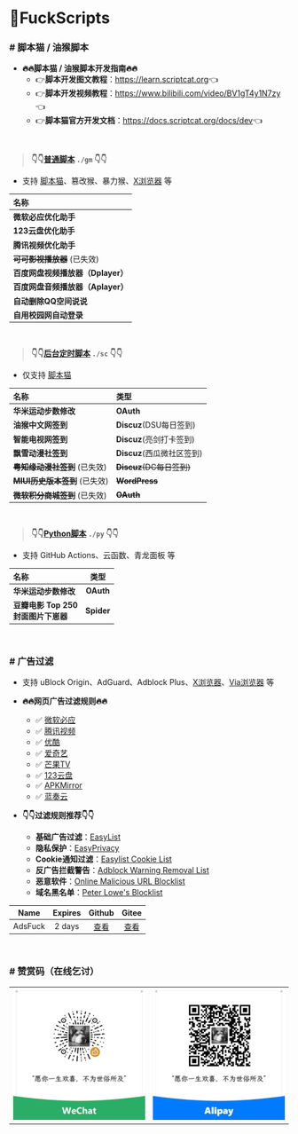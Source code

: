 # 🌈FuckScripts

### \# 脚本猫 / 油猴脚本

- **🔥🔥脚本猫 / 油猴脚本开发指南🔥🔥**
  - 👉**脚本开发图文教程**：<https://learn.scriptcat.org>👈
  - 👉**脚本开发视频教程**：<https://www.bilibili.com/video/BV1gT4y1N7zy>👈
  - 👉**脚本猫官方开发文档**：<https://docs.scriptcat.org/docs/dev>👈

<br>

> **👇👇[普通脚本](./gm) `./gm` 👇👇**

- 支持 [脚本猫](https://docs.scriptcat.org)、篡改猴、暴力猴、[X浏览器](https://www.xbext.com) 等

| 名称 |
|:---|
| **微软必应优化助手** |
| **123云盘优化助手** |
| **腾讯视频优化助手** |
| ~~**可可影视播放器**~~ (已失效) |
| **百度网盘视频播放器（Dplayer）** |
| **百度网盘音频播放器（Aplayer）** |
| **自动删除QQ空间说说** |
| **自用校园网自动登录** |

<br>

> **👇👇[后台定时脚本](./sc) `./sc` 👇👇**

- 仅支持 [脚本猫](https://docs.scriptcat.org)

| 名称 | 类型 |
|:---|:---|
| **华米运动步数修改** | **OAuth** |
| **油猴中文网签到** | **Discuz**(DSU每日签到) |
| **智能电视网签到** | **Discuz**(亮剑打卡签到) |
| **飘雪动漫社签到** | **Discuz**(西瓜微社区签到) |
| ~~**粤知缘动漫社签到**~~ (已失效) | ~~**Discuz**(DC每日签到)~~ |
| ~~**MIUI历史版本签到**~~ (已失效) | ~~**WordPress**~~ |
| ~~**微软积分商城签到**~~ (已失效) | ~~**OAuth**~~ |

<br>

> **👇👇[Python脚本](./py) `./py` 👇👇**

- 支持 GitHub Actions、云函数、青龙面板 等

| 名称 | 类型 |
|:---|:---:|
| **华米运动步数修改** | **OAuth** |
| **豆瓣电影 Top 250 <br>封面图片下崽器** | **Spider** |

<br>

### \# 广告过滤

- 支持 uBlock Origin、AdGuard、Adblock Plus、[X浏览器](https://www.xbext.com)、[Via浏览器](https://viayoo.com) 等

- **🔥🔥网页广告过滤规则🔥🔥**
  - ✅ [微软必应](https://bing.com)
  - ✅ [腾讯视频](https://v.qq.com)
  - ✅ [优酷](https://youku.com)
  - ✅ [爱奇艺](https://iqiyi.com)
  - ✅ [芒果TV](https://mgtv.com)
  - ✅ [123云盘](https://123pan.com)
  - ✅ [APKMirror](https://apkmirror.com)
  - ✅ [蓝奏云](https://pc.woozooo.com)

- **👇👇过滤规则推荐👇👇**
  - **基础广告过滤**：[EasyList](https://easylist-downloads.adblockplus.org/easylist.txt)
  - **隐私保护**：[EasyPrivacy](https://easylist-downloads.adblockplus.org/easyprivacy.txt)
  - **Cookie通知过滤**：[Easylist Cookie List](https://secure.fanboy.co.nz/fanboy-cookiemonster.txt)
  - **反广告拦截警告**：[Adblock Warning Removal List](https://easylist-downloads.adblockplus.org/antiadblockfilters.txt)
  - **恶意软件**：[Online Malicious URL Blocklist](https://malware-filter.gitlab.io/urlhaus-filter/urlhaus-filter-ag-online.txt)
  - **域名黑名单**：[Peter Lowe's Blocklist](https://pgl.yoyo.org/adservers/serverlist.php?hostformat=hosts&showintro=1&mimetype=plaintext)

| Name | Expires | Github | Gitee |
|:---:|:---:|:---:|:---:|
| AdsFuck | 2 days | [查看](https://raw.githubusercontent.com/geoisam/FuckScripts/main/adsfuck.txt) | [查看](https://gitee.com/geoisam/FuckScripts/raw/main/adsfuck.txt) |

<br>

### \# 赞赏码（在线乞讨）

<table>
<tr>
<td><a>
<img src="./images/wechat.jpg">
</a></td>
<td><a>
<img src="./images/alipay.jpg">
</a></td>
</tr>
</table>
